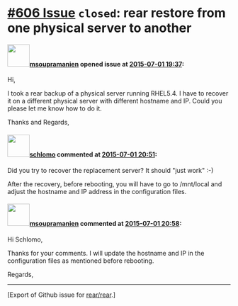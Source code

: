 [\#606 Issue](https://github.com/rear/rear/issues/606) `closed`: rear restore from one physical server to another
=================================================================================================================

#### <img src="https://avatars.githubusercontent.com/u/10500177?v=4" width="50">[msoupramanien](https://github.com/msoupramanien) opened issue at [2015-07-01 19:37](https://github.com/rear/rear/issues/606):

Hi,

I took a rear backup of a physical server running RHEL5.4. I have to
recover it on a different physical server with different hostname and
IP. Could you please let me know how to do it.

Thanks and Regards,

#### <img src="https://avatars.githubusercontent.com/u/101384?v=4" width="50">[schlomo](https://github.com/schlomo) commented at [2015-07-01 20:51](https://github.com/rear/rear/issues/606#issuecomment-117820787):

Did you try to recover the replacement server? It should "just work" :-)

After the recovery, before rebooting, you will have to go to /mnt/local
and adjust the hostname and IP address in the configuration files.

#### <img src="https://avatars.githubusercontent.com/u/10500177?v=4" width="50">[msoupramanien](https://github.com/msoupramanien) commented at [2015-07-01 20:58](https://github.com/rear/rear/issues/606#issuecomment-117821973):

Hi Schlomo,

Thanks for your comments. I will update the hostname and IP in the
configuration files as mentioned before rebooting.

Regards,

------------------------------------------------------------------------

\[Export of Github issue for
[rear/rear](https://github.com/rear/rear).\]
